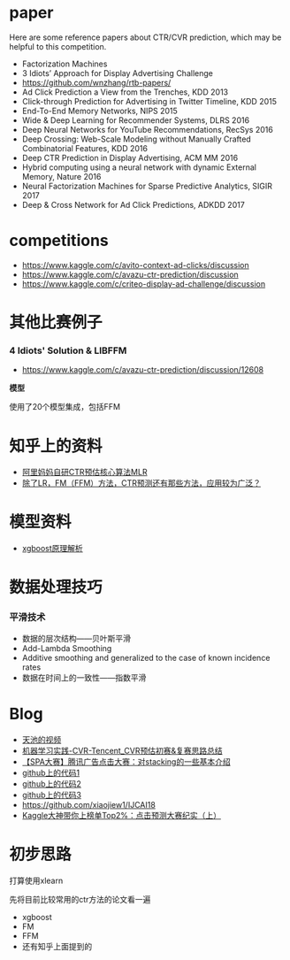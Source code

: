 # paper

Here are some reference papers about CTR/CVR prediction, which may be helpful to this competition.

- Factorization Machines
- 3 Idiots’ Approach for Display Advertising Challenge
- https://github.com/wnzhang/rtb-papers/
- Ad Click Prediction a View from the Trenches, KDD 2013
- Click-through Prediction for Advertising in Twitter Timeline, KDD 2015
- End-To-End Memory Networks, NIPS 2015
- Wide & Deep Learning for Recommender Systems, DLRS 2016
- Deep Neural Networks for YouTube Recommendations, RecSys 2016
- Deep Crossing: Web-Scale Modeling without Manually Crafted Combinatorial Features, KDD 2016
- Deep CTR Prediction in Display Advertising, ACM MM 2016
- Hybrid computing using a neural network with dynamic External Memory, Nature 2016
- Neural Factorization Machines for Sparse Predictive Analytics, SIGIR 2017
- Deep & Cross Network for Ad Click Predictions, ADKDD 2017

# competitions

- https://www.kaggle.com/c/avito-context-ad-clicks/discussion
- https://www.kaggle.com/c/avazu-ctr-prediction/discussion
- https://www.kaggle.com/c/criteo-display-ad-challenge/discussion


# 其他比赛例子

### 4 Idiots' Solution & LIBFFM

- https://www.kaggle.com/c/avazu-ctr-prediction/discussion/12608

**模型**

使用了20个模型集成，包括FFM

# 知乎上的资料

- [阿里妈妈自研CTR预估核心算法MLR](https://mp.weixin.qq.com/s?__biz=MzIzOTU0NTQ0MA==&mid=2247485097&idx=1&sn=6dbc197e67e8a2ba3ee78786b13d894d&chksm=e9293ba6de5eb2b05ebb7646ae643fd5748f28f2dde6f27342a8b01e1c25aafe21f8d6b5539f&mpshare=1&scene=1&srcid=0615A6kZOMNKU2AV8SlkYaBc#rd)
- [除了LR，FM（FFM）方法，CTR预测还有那些方法，应用较为广泛？](https://www.zhihu.com/question/56204961)


# 模型资料

- [xgboost原理解析](http://djjowfy.com/2017/08/01/XGBoost%E7%9A%84%E5%8E%9F%E7%90%86/)

# 数据处理技巧

### 平滑技术

- 数据的层次结构——贝叶斯平滑
- Add-Lambda Smoothing
- Additive smoothing and generalized to the case of known incidence rates
- 数据在时间上的一致性——指数平滑


# Blog

- [天池的视频](https://tianchi.aliyun.com/video.htm?spm=5176.100258.100258.3.1O7LLR)
- [机器学习实践-CVR-Tencent_CVR预估初赛&复赛思路总结](https://jiayi797.github.io/2017/06/07/%E6%9C%BA%E5%99%A8%E5%AD%A6%E4%B9%A0%E5%AE%9E%E8%B7%B5-CVR-Tencent_CVR%E9%A2%84%E4%BC%B0%E5%88%9D%E8%B5%9B&%E5%A4%8D%E8%B5%9B%E6%80%9D%E8%B7%AF%E6%80%BB%E7%BB%93/)
- [【SPA大赛】腾讯广告点击大赛：对stacking的一些基本介绍
](https://cloud.tencent.com/developer/article/1005304)
- [github上的代码1](https://github.com/amuier/IJCAI-18-Adver-prediction)
- [github上的代码2](https://github.com/SandraShu/Ctr)
- [github上的代码3](https://github.com/KStephenyang/IJCAI2018_pCVR)
- https://github.com/xiaojiew1/IJCAI18
- [Kaggle大神带你上榜单Top2%：点击预测大赛纪实（上）](https://yq.aliyun.com/articles/293596)

# 初步思路

打算使用xlearn

先将目前比较常用的ctr方法的论文看一遍

- xgboost
- FM
- FFM
- 还有知乎上面提到的
